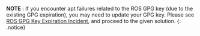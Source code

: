 **NOTE** : If you encounter apt failures related to the ROS GPG key (due to the existing GPG expiration), you may need to update your GPG key. Please see [ROS GPG Key Expiration Incident](https://discourse.ros.org/t/ros-gpg-key-expiration-incident/20669), and proceed to the given solution.
{: .notice} 
